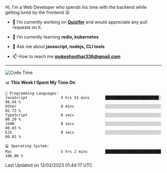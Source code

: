 Hi, I'm a Web Developer who spends his time with the backend while getting lured by the frontend 😜

- 🔭 I’m currently working on **[Quizifer](https://github.com/SutharMukesh/Quizifer/)** and would appreciate any pull requests on it.

- 🌱 I’m currently learning **redis, kubernetes**

- 💬 Ask me about **javascript, nodejs, CLI tools**

- 📫 How to reach me **mukeshsuthar336@gmail.com**

---
<!--START_SECTION:waka-->
![Code Time](http://img.shields.io/badge/Code%20Time-2%2C117%20hrs%209%20mins-blue)

📊 **This Week I Spent My Time On** 

```text
💬 Programming Languages: 
JavaScript               4 hrs 53 mins       ████████████████████████░   96.94 % 
Other                    8 mins              ░░░░░░░░░░░░░░░░░░░░░░░░░   02.72 % 
TypeScript               0 secs              ░░░░░░░░░░░░░░░░░░░░░░░░░   00.29 % 
JSON                     0 secs              ░░░░░░░░░░░░░░░░░░░░░░░░░   00.03 % 
EJS                      0 secs              ░░░░░░░░░░░░░░░░░░░░░░░░░   00.01 % 

💻 Operating System: 
Mac                      5 hrs 2 mins        █████████████████████████   100.00 % 

```


 Last Updated on 12/02/2023 01:44:17 UTC
<!--END_SECTION:waka-->
